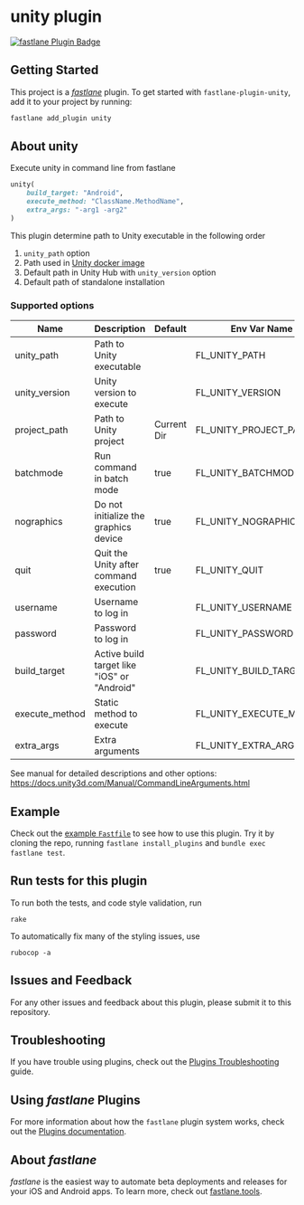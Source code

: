 # unity plugin

[![fastlane Plugin Badge](https://rawcdn.githack.com/fastlane/fastlane/master/fastlane/assets/plugin-badge.svg)](https://rubygems.org/gems/fastlane-plugin-unity)

## Getting Started

This project is a [_fastlane_](https://github.com/fastlane/fastlane) plugin. To get started with `fastlane-plugin-unity`, add it to your project by running:

```bash
fastlane add_plugin unity
```

## About unity

Execute unity in command line from fastlane

```ruby
unity(
    build_target: "Android",
    execute_method: "ClassName.MethodName",
    extra_args: "-arg1 -arg2"
)
```

This plugin determine path to Unity executable in the following order

1. `unity_path` option
1. Path used in [Unity docker image](https://gitlab.com/gableroux/unity3d)
1. Default path in Unity Hub with `unity_version` option
1. Default path of standalone installation

### Supported options

| Name           | Description                                 | Default     | Env Var Name            |
|----------------|---------------------------------------------|-------------|-------------------------|
| unity_path     | Path to Unity executable                    |             | FL_UNITY_PATH           |
| unity_version  | Unity version to execute                    |             | FL_UNITY_VERSION        |
| project_path   | Path to Unity project                       | Current Dir | FL_UNITY_PROJECT_PATH   |
| batchmode      | Run command in batch mode                   | true        | FL_UNITY_BATCHMODE      |
| nographics     | Do not initialize the graphics device       | true        | FL_UNITY_NOGRAPHICS     |
| quit           | Quit the Unity after command execution      | true        | FL_UNITY_QUIT           |
| username       | Username to log in                          |             | FL_UNITY_USERNAME       |
| password       | Password to log in                          |             | FL_UNITY_PASSWORD       |
| build_target   | Active build target like "iOS" or "Android" |             | FL_UNITY_BUILD_TARGET   |
| execute_method | Static method to execute                    |             | FL_UNITY_EXECUTE_METHOD |
| extra_args     | Extra arguments                             |             | FL_UNITY_EXTRA_ARGS     |

See manual for detailed descriptions and other options: https://docs.unity3d.com/Manual/CommandLineArguments.html

## Example

Check out the [example `Fastfile`](fastlane/Fastfile) to see how to use this plugin. Try it by cloning the repo, running `fastlane install_plugins` and `bundle exec fastlane test`.

## Run tests for this plugin

To run both the tests, and code style validation, run

```
rake
```

To automatically fix many of the styling issues, use
```
rubocop -a
```

## Issues and Feedback

For any other issues and feedback about this plugin, please submit it to this repository.

## Troubleshooting

If you have trouble using plugins, check out the [Plugins Troubleshooting](https://docs.fastlane.tools/plugins/plugins-troubleshooting/) guide.

## Using _fastlane_ Plugins

For more information about how the `fastlane` plugin system works, check out the [Plugins documentation](https://docs.fastlane.tools/plugins/create-plugin/).

## About _fastlane_

_fastlane_ is the easiest way to automate beta deployments and releases for your iOS and Android apps. To learn more, check out [fastlane.tools](https://fastlane.tools).
